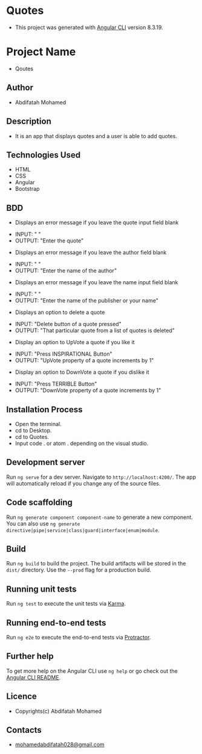 # Quotes

* This project was generated with [Angular CLI](https://github.com/angular/angular-cli) version 8.3.19.
# Project Name

* Qoutes

## Author

* Abdifatah Mohamed

## Description
* It is an app that displays quotes and a user is able to add quotes.

## Technologies Used

* HTML
* CSS
* Angular
* Bootstrap

## BDD
- Displays an error message if you leave the quote input field blank
* INPUT: " "
* OUTPUT: "Enter the quote"
- Displays an error message if you leave the author field blank
* INPUT: " "
* OUTPUT: "Enter the name of the author"
- Displays an error message if you leave the name input field blank
* INPUT: " "
* OUTPUT: "Enter the name of the publisher or your name"
- Displays an option to delete a quote
* INPUT: "Delete button of a quote pressed"
* OUTPUT: "That particular quote from a list of quotes is deleted"
- Display an option to UpVote a quote if you like it
* INPUT: "Press INSPIRATIONAL Button"
* OUTPUT: "UpVote property of a quote increments by 1"
- Display an option to DownVote a quote if you dislike it
* INPUT: "Press TERRIBLE Button"
* OUTPUT: "DownVote property of a quote increments by 1"


## Installation Process

* Open the terminal.
* cd to Desktop.
* cd to Quotes.
* Input code . or atom . depending on the visual studio.

## Development server

Run `ng serve` for a dev server. Navigate to `http://localhost:4200/`. The app will automatically reload if you change any of the source files.

## Code scaffolding

Run `ng generate component component-name` to generate a new component. You can also use `ng generate directive|pipe|service|class|guard|interface|enum|module`.

## Build

Run `ng build` to build the project. The build artifacts will be stored in the `dist/` directory. Use the `--prod` flag for a production build.

## Running unit tests

Run `ng test` to execute the unit tests via [Karma](https://karma-runner.github.io).

## Running end-to-end tests

Run `ng e2e` to execute the end-to-end tests via [Protractor](http://www.protractortest.org/).

## Further help

To get more help on the Angular CLI use `ng help` or go check out the [Angular CLI README](https://github.com/angular/angular-cli/blob/master/README.md).


## Licence

* Copyrights(c) Abdifatah Mohamed

## Contacts

* mohamedabdifatah028@gmail.com